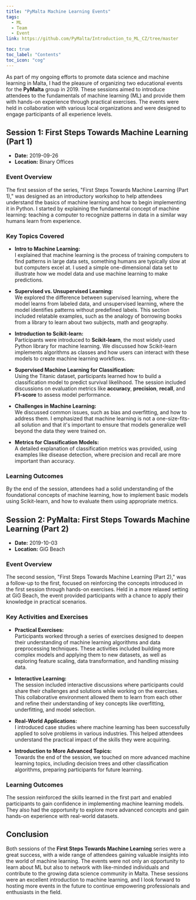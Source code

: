 ```yaml
---
title: "PyMalta Machine Learning Events"
tags:
  - ML
  - Team
  - Event
link: https://github.com/PyMalta/Introduction_to_ML_CZ/tree/master

toc: true
toc_label: "Contents"
toc_icon: "cog"
---
```


As part of my ongoing efforts to promote data science and machine learning in Malta, I had the pleasure of organizing two educational events for the **PyMalta** group in 2019. These sessions aimed to introduce attendees to the fundamentals of machine learning (ML) and provide them with hands-on experience through practical exercises. The events were held in collaboration with various local organizations and were designed to engage participants of all experience levels.

## Session 1: First Steps Towards Machine Learning (Part 1)
- **Date:** 2019-09-26
- **Location:** Binary Offices

### Event Overview

The first session of the series, "First Steps Towards Machine Learning (Part 1)," was designed as an introductory workshop to help attendees understand the basics of machine learning and how to begin implementing it in Python. I started by explaining the fundamental concept of machine learning: teaching a computer to recognize patterns in data in a similar way humans learn from experience.

### Key Topics Covered

- **Intro to Machine Learning:**  
  I explained that machine learning is the process of training computers to find patterns in large data sets, something humans are typically slow at but computers excel at. I used a simple one-dimensional data set to illustrate how we model data and use machine learning to make predictions.

- **Supervised vs. Unsupervised Learning:**  
  We explored the difference between supervised learning, where the model learns from labeled data, and unsupervised learning, where the model identifies patterns without predefined labels. This section included relatable examples, such as the analogy of borrowing books from a library to learn about two subjects, math and geography.

- **Introduction to Scikit-learn:**  
  Participants were introduced to **Scikit-learn**, the most widely used Python library for machine learning. We discussed how Scikit-learn implements algorithms as classes and how users can interact with these models to create machine learning workflows.

- **Supervised Machine Learning for Classification:**  
  Using the Titanic dataset, participants learned how to build a classification model to predict survival likelihood. The session included discussions on evaluation metrics like **accuracy**, **precision**, **recall**, and **F1-score** to assess model performance.

- **Challenges in Machine Learning:**  
  We discussed common issues, such as bias and overfitting, and how to address them. I emphasized that machine learning is not a one-size-fits-all solution and that it's important to ensure that models generalize well beyond the data they were trained on.

- **Metrics for Classification Models:**  
  A detailed explanation of classification metrics was provided, using examples like disease detection, where precision and recall are more important than accuracy.

### Learning Outcomes

By the end of the session, attendees had a solid understanding of the foundational concepts of machine learning, how to implement basic models using Scikit-learn, and how to evaluate them using appropriate metrics.

## Session 2: PyMalta: First Steps Towards Machine Learning (Part 2)
- **Date:** 2019-10-03
- **Location:** GiG Beach

### Event Overview

The second session, "First Steps Towards Machine Learning (Part 2)," was a follow-up to the first, focused on reinforcing the concepts introduced in the first session through hands-on exercises. Held in a more relaxed setting at GiG Beach, the event provided participants with a chance to apply their knowledge in practical scenarios.

### Key Activities and Exercises

- **Practical Exercises:**  
  Participants worked through a series of exercises designed to deepen their understanding of machine learning algorithms and data preprocessing techniques. These activities included building more complex models and applying them to new datasets, as well as exploring feature scaling, data transformation, and handling missing data.

- **Interactive Learning:**  
  The session included interactive discussions where participants could share their challenges and solutions while working on the exercises. This collaborative environment allowed them to learn from each other and refine their understanding of key concepts like overfitting, underfitting, and model selection.

- **Real-World Applications:**  
  I introduced case studies where machine learning has been successfully applied to solve problems in various industries. This helped attendees understand the practical impact of the skills they were acquiring.

- **Introduction to More Advanced Topics:**  
  Towards the end of the session, we touched on more advanced machine learning topics, including decision trees and other classification algorithms, preparing participants for future learning.

### Learning Outcomes

The session reinforced the skills learned in the first part and enabled participants to gain confidence in implementing machine learning models. They also had the opportunity to explore more advanced concepts and gain hands-on experience with real-world datasets.

## Conclusion

Both sessions of the **First Steps Towards Machine Learning** series were a great success, with a wide range of attendees gaining valuable insights into the world of machine learning. The events were not only an opportunity to learn about ML but also to network with like-minded individuals and contribute to the growing data science community in Malta. These sessions were an excellent introduction to machine learning, and I look forward to hosting more events in the future to continue empowering professionals and enthusiasts in the field.

